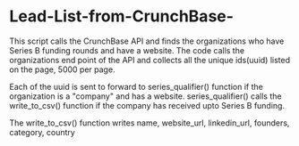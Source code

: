 # Lead-List-from-CrunchBase-
This script calls the CrunchBase API and finds the organizations who have Series B funding rounds and have a website. 
The code calls the organizations end point of the API and collects all the unique ids(uuid) listed on the page, 5000 per page. 

Each of the uuid is sent to forward to series_qualifier() function if the organization is a "company" and has a website. 
series_qualifier() calls the write_to_csv() function if the company has received upto Series B funding.

The write_to_csv() function writes name, website_url, linkedin_url, founders, category, country

